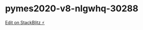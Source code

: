 # pymes2020-v8-nlgwhq-30288

[Edit on StackBlitz ⚡️](https://stackblitz.com/edit/pymes2020-v8-nlgwhq-30288)